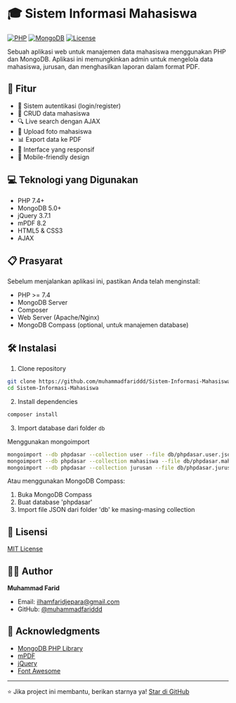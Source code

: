 # 🎓 Sistem Informasi Mahasiswa

[![PHP](https://img.shields.io/badge/PHP-7.4%2B-blue.svg)](https://php.net)
[![MongoDB](https://img.shields.io/badge/MongoDB-5.0%2B-green.svg)](https://www.mongodb.com)
[![License](https://img.shields.io/badge/License-MIT-yellow.svg)](https://opensource.org/licenses/MIT)

Sebuah aplikasi web untuk manajemen data mahasiswa menggunakan PHP dan MongoDB. Aplikasi ini memungkinkan admin untuk mengelola data mahasiswa, jurusan, dan menghasilkan laporan dalam format PDF.

## 🚀 Fitur

- 🔐 Sistem autentikasi (login/register)
- 📝 CRUD data mahasiswa
- 🔍 Live search dengan AJAX
- 📁 Upload foto mahasiswa
- 📊 Export data ke PDF
- 🎨 Interface yang responsif
- 📱 Mobile-friendly design

## 💻 Teknologi yang Digunakan

- PHP 7.4+
- MongoDB 5.0+
- jQuery 3.7.1
- mPDF 8.2
- HTML5 & CSS3
- AJAX

## 📋 Prasyarat

Sebelum menjalankan aplikasi ini, pastikan Anda telah menginstall:

- PHP >= 7.4
- MongoDB Server
- Composer
- Web Server (Apache/Nginx)
- MongoDB Compass (optional, untuk manajemen database)

## 🛠️ Instalasi

1. Clone repository
   
```bash
git clone https://github.com/muhammadfariddd/Sistem-Informasi-Mahasiswa.git
cd Sistem-Informasi-Mahasiswa
```

2. Install dependencies

```bash
composer install
```

3. Import database dari folder `db`

Menggunakan mongoimport
```bash
mongoimport --db phpdasar --collection user --file db/phpdasar.user.json --jsonArray
mongoimport --db phpdasar --collection mahasiswa --file db/phpdasar.mahasiswa.json --jsonArray
mongoimport --db phpdasar --collection jurusan --file db/phpdasar.jurusan.json --jsonArray
```
Atau menggunakan MongoDB Compass:
1. Buka MongoDB Compass
2. Buat database 'phpdasar'
3. Import file JSON dari folder 'db' ke masing-masing collection

## 📝 Lisensi

[MIT License](LICENSE)

## 👨‍💻 Author

**Muhammad Farid**
- Email: ilhamfaridjepara@gmail.com
- GitHub: [@muhammadfariddd](https://github.com/muhammadfariddd)

## 🙏 Acknowledgments

- [MongoDB PHP Library](https://github.com/mongodb/mongo-php-library)
- [mPDF](https://github.com/mpdf/mpdf)
- [jQuery](https://jquery.com)
- [Font Awesome](https://fontawesome.com)

---
⭐ Jika project ini membantu, berikan starnya ya! [Star di GitHub](https://github.com/muhammadfariddd/Sistem-Informasi-Mahasiswa/)
